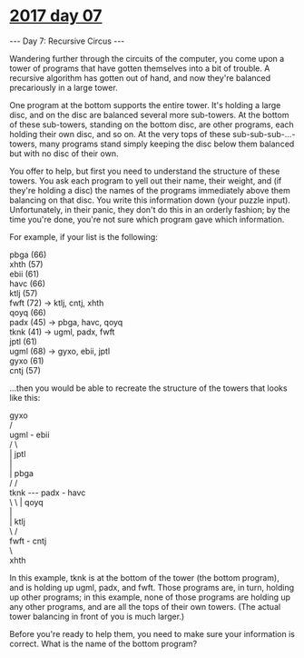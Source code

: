 # [2017 day 07](https://adventofcode.com/2017/day/7)

--- Day 7: Recursive Circus ---

Wandering further through the circuits of the computer, you come upon a tower of programs that have gotten themselves into a bit of trouble.  A recursive algorithm has gotten out of hand, and now they're balanced precariously in a large tower.

One program at the bottom supports the entire tower. It's holding a large disc, and on the disc are balanced several more sub-towers. At the bottom of these sub-towers, standing on the bottom disc, are other programs, each holding their own disc, and so on. At the very tops of these sub-sub-sub-...-towers, many programs stand simply keeping the disc below them balanced but with no disc of their own.

You offer to help, but first you need to understand the structure of these towers.  You ask each program to yell out their name, their weight, and (if they're holding a disc) the names of the programs immediately above them balancing on that disc. You write this information down (your puzzle input). Unfortunately, in their panic, they don't do this in an orderly fashion; by the time you're done, you're not sure which program gave which information.

For example, if your list is the following:

pbga (66)\
xhth (57)\
ebii (61)\
havc (66)\
ktlj (57)\
fwft (72) -> ktlj, cntj, xhth\
qoyq (66)\
padx (45) -> pbga, havc, qoyq\
tknk (41) -> ugml, padx, fwft\
jptl (61)\
ugml (68) -> gyxo, ebii, jptl\
gyxo (61)\
cntj (57)

...then you would be able to recreate the structure of the towers that looks like this:

gyxo\
              /     \
         ugml - ebii\
       /      \     \
      |         jptl\
      |        \
      |         pbga\
     /        /\
tknk --- padx - havc\
     \        \\
      |         qoyq\
      |             \
      |         ktlj\
       \      /     \
         fwft - cntj\
              \     \
                xhth

In this example, tknk is at the bottom of the tower (the bottom program), and is holding up ugml, padx, and fwft.  Those programs are, in turn, holding up other programs; in this example, none of those programs are holding up any other programs, and are all the tops of their own towers. (The actual tower balancing in front of you is much larger.)

Before you're ready to help them, you need to make sure your information is correct.  What is the name of the bottom program?